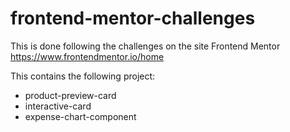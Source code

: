 # frontend-mentor-challenges

This is done following the challenges on the site Frontend Mentor https://www.frontendmentor.io/home

This  contains the following project:
- product-preview-card
- interactive-card
- expense-chart-component
